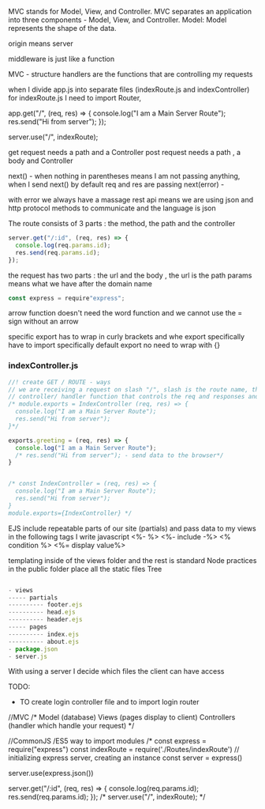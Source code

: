 MVC stands for Model, View, and Controller. MVC separates an application into three components - Model, View, and Controller. Model: Model represents the shape of the data.

origin means server 

middleware is just like a function 

MVC - structure
handlers are the functions that are controlling my requests

when I divide app.js into separate files (indexRoute.js and indexController)
for indexRoute.js I need to import Router,


app.get("/", (req, res) => {
  console.log("I am a Main Server Route");
  res.send("Hi from server");
});

server.use("/", indexRoute);

get request needs a path and a Controller
post request needs a path , a body and Controller


next() - when nothing in parentheses means I am not passing anything, when I send next() by default req and res are passing 
next(error) -

with error we always have a massage 
rest api means we are using json and http protocol methods to communicate and the language is json

The route consists of 3 parts : the method, the path and the controller

```js
server.get("/:id", (req, res) => {
  console.log(req.params.id);
  res.send(req.params.id);
});
```
the request has two parts : the url and the body ,
the url is the path 
params means what we have after the domain name


```js
const express = require"express";

```

arrow function doesn't need the word function and we cannot use the = sign without an arrow 

specific export has to wrap in curly brackets and
whe export specifically have to import specifically
default export no need to wrap with {}


### indexController.js
```js
//! create GET / ROUTE - ways
// we are receiving a request on slash "/", slash is the route name, the second is the function, which is called controller,
// controller/ handler function that controls the req and responses and it takes two arguments
/* module.exports = IndexController (req, res) => {
  console.log("I am a Main Server Route");
  res.send("Hi from server");
}*/

exports.greeting = (req, res) => {
  console.log("I am a Main Server Route");
  /* res.send("Hi from server"); - send data to the browser*/
}


/* const IndexController = (req, res) => {
  console.log("I am a Main Server Route");
  res.send("Hi from server");
}
module.exports={IndexController} */

```
EJS
include repeatable parts of our site (partials) and pass data to my views
in the following tags I write javascript <%- %>
<%- include -%>
<% condition %>
<%= display value%>

<!-- <h1>Hi, <%=name %></h1> -->

templating inside of the views folder and the rest is standard Node practices
in the public folder place all the static files
Tree 

```js

- views
----- partials
---------- footer.ejs
---------- head.ejs
---------- header.ejs
----- pages
---------- index.ejs
---------- about.ejs
- package.json
- server.js

```

With using a server I decide which files the client can have access 

TODO: 
- TO create login controller file and to import login router 

//MVC
/* Model (database)
Views (pages display to client)
Controllers (handler which handle your request) */




//CommonJS /ES5 way to import modules 
/* const express = require("express")
const indexRoute = require('./Routes/indexRoute')
// initializing express server, creating an instance
const server = express()

server.use(express.json())

server.get("/:id", (req, res) => {
  console.log(req.params.id);
  res.send(req.params.id);
});
/* server.use("/", indexRoute); */

